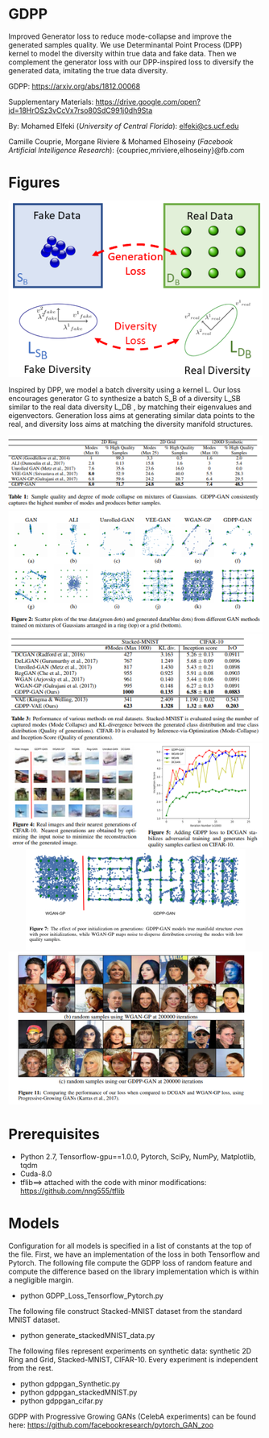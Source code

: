 # GDPP
Improved Generator loss to reduce mode-collapse and improve the generated samples quality. We use Determinantal Point Process (DPP) kernel to model the diversity within true data and fake data. Then we complement the generator loss with our DPP-inspired loss to diversify the generated data, imitating the true data diversity.

GDPP: https://arxiv.org/abs/1812.00068

Supplementary Materials: https://drive.google.com/open?id=18HrOSz3vCcVx7rso80SdC991j0dh9Sta

By: 
Mohamed Elfeki (*University of Central Florida*): elfeki@cs.ucf.edu

Camille Couprie, Morgane Riviere & Mohamed Elhoseiny 
(*Facebook Artificial Intelligence Research*): {coupriec,mriviere,elhoseiny}@fb.com


# Figures

<p align="center">
  <img src ="https://github.com/M-Elfeki/GDPP/blob/master/Figures/GDPP_Teaser.png"/>
</p>
Inspired by DPP, we model a batch diversity using a kernel L. Our loss encourages generator G to synthesize a batch S_B of a diversity L_SB similar to the real data diversity L_DB , by matching their eigenvalues and eigenvectors. Generation loss aims at generating similar data points to the real, and diversity loss aims at matching the diversity manifold structures.
  
<p align="center">
  <img src ="https://github.com/M-Elfeki/GDPP/blob/master/Figures/Fig_2.png"/>
  
  
  <img src ="https://github.com/M-Elfeki/GDPP/blob/master/Figures/Fig_3.png"/>
  
  
  <img src ="https://github.com/M-Elfeki/GDPP/blob/master/Figures/Fig_4.png"/>
  
  
  <img src ="https://github.com/M-Elfeki/GDPP/blob/master/Figures/Fig_5.png"/>
  
  
  <img src ="https://github.com/M-Elfeki/GDPP/blob/master/Figures/Fig_6_2.png"/>
  
  
  <img src ="https://github.com/M-Elfeki/GDPP/blob/master/Figures/Fig_7.png"/>
  
</p>



# Prerequisites
* Python 2.7, Tensorflow-gpu==1.0.0, Pytorch, SciPy, NumPy, Matplotlib, tqdm
* Cuda-8.0
* tflib==> attached with the code with minor modifications: https://github.com/nng555/tflib

# Models
Configuration for all models is specified in a list of constants at the top of the file. First, we have an implementation of the loss in both Tensorflow and Pytorch. The following file compute the GDPP loss of random feature and compute the difference based on the library implementation which is within a negligible margin.
* python GDPP_Loss_Tensorflow_Pytorch.py

The following file construct Stacked-MNIST dataset from the standard MNIST dataset.
* python generate_stackedMNIST_data.py

The following files represent experiments on synthetic data: synthetic 2D Ring and Grid, Stacked-MNIST, CIFAR-10. Every experiment is independent from the rest.
* python gdppgan_Synthetic.py
* python gdppgan_stackedMNIST.py
* python gdppgan_cifar.py


GDPP with Progressive Growing GANs (CelebA experiments) can be found here: https://github.com/facebookresearch/pytorch_GAN_zoo


